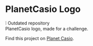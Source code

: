 # PlanetCasio Logo
:grey_exclamation: Outdated repository  
PlanetCasio logo, made for a challenge.

Find this project on [Planet Casio](http://www.planet-casio.com/Fr/programmes/voir_un_programme_casio.php?showid=845).
